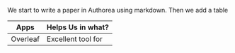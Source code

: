 We start to write a paper in Authorea using markdown. Then we add a table 

| Apps | Helps Us in what? |
|------|-------------------|
| Overleaf | Excellent tool for 